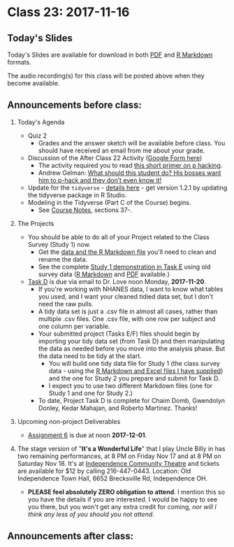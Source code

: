 # Class 23: 2017-11-16

## Today's Slides

Today's Slides are available for download in both [PDF](https://github.com/THOMASELOVE/431slides/blob/master/class_23/431_2017_class-23-slides.pdf) and [R Markdown](https://github.com/THOMASELOVE/431slides/blob/master/class_23/431_2017_class-23-slides.Rmd) formats. 

The audio recording(s) for this class will be posted above when they become available.

## Announcements before class:

1. Today's Agenda
    - Quiz 2
        - Grades and the answer sketch will be available before class. You should have received an email from me about your grade.
    - Discussion of the After Class 22 Activity ([Google Form here](https://goo.gl/forms/GEXC4gxQV4aTJb8D3))
        - The activity required you to read [this short primer on p hacking](https://www.methodspace.com/primer-p-hacking/).
        - Andrew Gelman: [What should this student do? His bosses want him to p-hack and they don’t even know it!](http://andrewgelman.com/2017/11/11/student-bosses-want-p-hack-dont-even-know/)
    - Update for the `tidyverse` - [details here](https://www.tidyverse.org/articles/2017/11/tidyverse_1.2.0/) - get version 1.2.1 by updating the tidyverse package in R Studio.
    - Modeling in the Tidyverse (Part C of the Course) begins.
        - See [Course Notes](https://thomaselove.github.io/431notes/), sections 37-.

2. The Projects
    - You should be able to do all of your Project related to the Class Survey (Study 1) now.
        - Get the [data and the R Markdown file](https://github.com/THOMASELOVE/431project/tree/master/SURVEY2017) you'll need to clean and rename the data.
        - See the complete [Study 1 demonstration in Task E](https://github.com/THOMASELOVE/431project/tree/master/TaskE) using old survey data ([R Markdown](https://raw.githubusercontent.com/THOMASELOVE/431project/master/TaskE/431-project-study1-demonstration.Rmd) and [PDF](https://github.com/THOMASELOVE/431project/blob/master/TaskE/431-project-study1-demonstration.pdf) available.)
    - [Task D](https://github.com/THOMASELOVE/431project/tree/master/TaskD) is due via email to Dr. Love noon Monday, **2017-11-20**.
        - If you're working with NHANES data, I want to know what tables you used, and I want your cleaned tidied data set, but I don't need the raw pulls.
        - A tidy data set is just a .csv file in almost all cases, rather than multiple .csv files. One .csv file, with one row per subject and one column per variable.
        - Your submitted project (Tasks E/F) files should begin by importing your tidy data set (from Task D) and then manipulating the data as needed before you move into the analysis phase. But the data need to be tidy at the start. 
            - You will build one tidy data file for Study 1 (the class survey data - using the [R Markdown and Excel files I have supplied](https://github.com/THOMASELOVE/431project/tree/master/SURVEY2017)) and the one for Study 2 you prepare and submit for Task D.
            - I expect you to use two different Markdown files (one for Study 1 and one for Study 2.)
        - To date, Project Task D is complete for Chaim Domb, Gwendolyn Donley, Kedar Mahajan, and Roberto Martinez. Thanks!

3. Upcoming non-project Deliverables
    - [Assignment 6](https://github.com/THOMASELOVE/431homework/blob/master/431-2017_assignment-6.md) is due at noon **2017-12-01**.

4. The stage version of "**It's a Wonderful Life**" that I play Uncle Billy in has two remaining performances, at 8 PM on Friday Nov 17 and at 8 PM on Saturday Nov 18. It's at [Independence Community Theatre](http://www.independencetheatre.org/) and tickets are available for $12 by calling 216-447-0443. Location: Old Independence Town Hall, 6652 Brecksville Rd, Independence OH. 
    - **PLEASE feel absolutely ZERO obligation to attend**. I mention this so you have the details if you are interested. I would be happy to see you there, but you won't get any extra credit for coming, *nor will I think any less of you should you not attend*.

## Announcements after class:
